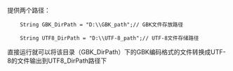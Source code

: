提供两个路径：
		
		String GBK_DirPath = "D:\\GBK_path";// GBK文件存放路径
		
		String UTF8_DirPath = "D:\\UTF-8_path";// UTF-8文件存储路径
		
		
直接运行就可以将该目录（GBK_DirPath）下的GBK编码格式的文件转换成UTF-8的文件输出到UTF8_DirPath路径下